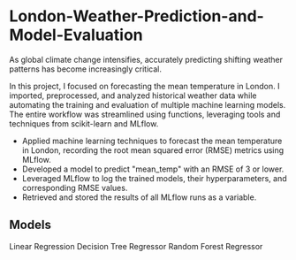 # London-Weather-Prediction-and-Model-Evaluation

As global climate change intensifies, accurately predicting shifting weather patterns has become increasingly critical.

In this project, I focused on forecasting the mean temperature in London. I imported, preprocessed, and analyzed historical weather data while automating the training and evaluation of multiple machine learning models. The entire workflow was streamlined using functions, leveraging tools and techniques from scikit-learn and MLflow.

- Applied machine learning techniques to forecast the mean temperature in London, recording the root mean squared error (RMSE) metrics using MLflow.
- Developed a model to predict "mean_temp" with an RMSE of 3 or lower.
- Leveraged MLflow to log the trained models, their hyperparameters, and corresponding RMSE values.
- Retrieved and stored the results of all MLflow runs as a variable.

## Models
Linear Regression
Decision Tree Regressor
Random Forest Regressor
